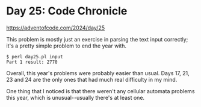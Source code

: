 # Day 25: Code Chronicle

<https://adventofcode.com/2024/day/25>

This problem is mostly just an exercise in parsing the text input correctly;
it's a pretty simple problem to end the year with.

```
$ perl day25.pl input 
Part 1 result: 2770
```

Overall, this year's problems were probably easier than usual. Days 17, 21,
23 and 24 are the only ones that had much real difficulty in my mind.

One thing that I noticed is that there weren't any cellular automata
problems this year, which is unusual--usually there's at least one.

